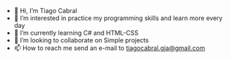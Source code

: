 - 👋 Hi, I’m Tiago Cabral
- 👀 I’m interested in practice my programming skills and learn more every day
- 🌱 I’m currently learning C# and HTML-CSS
- 💞️ I’m looking to collaborate on Simple projects
- 📫 How to reach me send an e-mail to tiagocabral.gja@gmail.com

<!---
tiagoCabralS/tiagoCabralS is a ✨ special ✨ repository because its `README.md` (this file) appears on your GitHub profile.
You can click the Preview link to take a look at your changes.
--->
